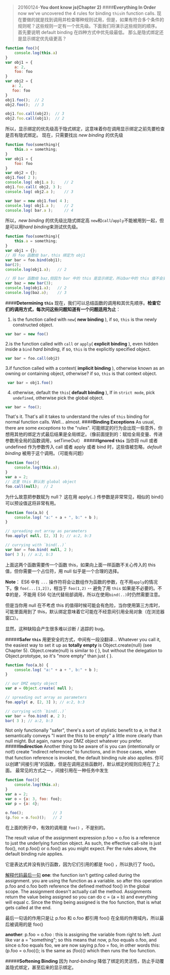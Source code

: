 >20160124-**You dont know js(Chapter 2)**
####**Everything In Order**
now we've uncovered the 4 rules for binding ```this```in function calls.
现在要做的就是找到调用并检查哪种规则试用，但是，如果有符合多个条件的规则呢？这些规则一定有一个优先级。下面我们将演示这些规则的顺序。
首先要说明 default binding 在四种方式中优先级最低。
那么是隐式绑定还是显示绑定优先级更高？
```javascript
function foo(){
    console.log(this.a)
}
var obj1 = {
    a: 2,
    foo: foo
}
var obj2 = {
   a: 2,
   foo: foo
}
obj1.foo();  // 2
obj2.foo();  // 3

obj1.foo.call(obj2);  // 3
obj2.foo.call(obj1);  // 2
```
所以，显示绑定的优先级高于隐式绑定，这意味着你在调用显示绑定之前先要检查是否有隐式绑定。
现在，只需要找出 *new binding* 的优先级
```javascript
function foo(something){
    this.a = something;
}
var obj1 = {
    foo: foo
}
var obj2 = {};
obj1.foo( 2 );
console.log( obj1.a );    // 2
obj1.foo.call( obj2, 3 );
console.log( obj2.a );    // 3

var bar = new obj1.foo( 4 );
console.log( obj1.a );    // 2
console.log( bar.a );     // 4
```
所以，*new binding* 的优先级比隐式绑定高
```new```和```call```/```apply```不能被用到一起，但是可以用*hard binding*来测试优先级。
```javascript
function foo(something){
    this.a = something;
}
var obj1 = {};
// 将 foo 函数给 bar，this 绑定为 obj1
var bar = foo.bind(obj1);
bar(2);
console.log(obj1.a);   // 2

// 将 bar 函数给 baz,但因为 bar 中的 this 是显示绑定，所以bar中的 this 值不会变，而用 new binding 方式的 baz 中 this 值为 baz（可能有问题）
var baz = new bar(3);
console.log(obj1.a);   // 2
console.log(baz.a);    // 3
```
####**Determining  ```this```**
现在，我们可以总结函数的调用和其优先顺序。**检查它们的调用方式，每次问这些问题知道有一个问题适用为止**：
1. is the function called with ```new```( **new binding** ), if so, ```this``` is thw newly constructed object.
```javascript
var bar = new foo()
```
2.is the function called with ```call``` or ```apply```( **explicit binding** ), even hidden inside a ```bind``` *hard binding*, if so, ```this``` is the explicitly specified object.
```javascript
var bar = foo.call(obj2)
```
3.if function called with a context( **implicit binding** ), otherwise known as an owning or containing object, otherwise? if so, ```this``` is that context object.
```javascript
 var bar = obj1.foo()
```
4. otherwise, default the ```this```( **default binding** ), If in ```strict mode```, pick ```undefined```, otherwise pick the global object.
```javascript
var bar = foo();
```
That's it. That's all it takes to understand the rules of ```this``` binding for normal function calls. Well... almost.
####**Binding Exceptions**
As usual, there are some *exceptions* to the "rules".
可能绑定的行为会出现一些意外，你想用其他的绑定方式最后结果是全局绑定。（像前面提到的：赋给全局变量、传进参数用全局的函数调用，setTimeOut）
#####**Ignored ```this```**
当你将 null 或者 undefined 作为参数传入 call 或者 apply 或者 bind 时，这些值被忽略，*default binding* 被用于这个调用。（可能有问题）
```javascript
function foo(){
    console.log(this.a);
}
var a = 2;
// 这里 this 默认到 global object
foo.call(null);  // 2
```
为什么故意把参数赋为 null？
这在用 apply(..) 传参数是非常常见，相似的 bind() 可以预设值这将非常有用。
```javascript
function foo(a,b) {
    console.log( "a:" + a + ", b:" + b );
}

// spreading out array as parameters
foo.apply( null, [2, 3] ); // a:2, b:3

// currying with `bind(..)`
var bar = foo.bind( null, 2 );
bar( 3 ); // a:2, b:3
```
 上面这两个函数需要传一个函数 this，如果向上面一样函数不关心传入的 this 值，但你需要一个占位符，用 null 似乎是一个合理的选择。
 
 **Note**： ES6 中有 ```...``` 操作符将会让数组作为函数的参数，在不用```apply```的情况下。像 ```foo(...[1,2])```，相当于 ```foo(1,2)``` -- 避免了用 ```this``` 如果是不必要的。不幸的是，不能用 ES6 句法代替局部调用，所以在使用```bind(..)```时仍然需要注意。

但是当你用 null 在不考虑 this 的值得时候可能会有危险，当你使用第三方库时，可能里面用到了 this，默认绑定意味着它可能在不经意间引用全局对象（在浏览器窗口）。

显然，这种缺陷会产生很多难以诊断 / 追踪的 bug。

#####**Safer ```this```**
用更安全的方式，中间有一段没翻译...
Whatever you call it, the easiest way to set it up as **totally empty** is Object.create(null) (see Chapter 5). Object.create(null) is similar to { }, but without the delegation to Object.prototype, so it's "more empty" than just { }.
```javascript
function foo(a,b) {
    console.log( "a:" + a + ", b:" + b );
}

// our DMZ empty object
var ø = Object.create( null );

// spreading out array as parameters
foo.apply( ø, [2, 3] ); // a:2, b:3

// currying with `bind(..)`
var bar = foo.bind( ø, 2 );
bar( 3 ); // a:2, b:3
```
Not only functionally "safer", there's a sort of stylistic benefit to ø, in that it semantically conveys "I want the this to be empty" a little more clearly than null might. But again, name your DMZ object whatever you prefer.
#####**Indirection**
Another thing to be aware of is you can (intentionally or not!) create "indirect references" to functions, and in those cases, when that function reference is invoked, the default binding rule also applies.
你可以创建"间接引用"的函数，但是在调用这些函数时，默认绑定的规则应用在了上面。
最常见的方式之一，间接引用在一种任务中发生
```javascript
function foo(){
    console.log(this.a);
}
var a = 2;
var o = {a: 3, foo: foo};
var p = {a: 4};

o.foo();             // 3
(p.foo = o.foo)();   // 2
``` 
 在上面的例子中，有效的调用是 ```foo()``` ，不是别的。
 
The result value of the assignment expression p.foo = o.foo is a reference to just the underlying function object. As such, the effective call-site is just foo(), not p.foo() or o.foo() as you might expect. Per the rules above, the default binding rule applies.

它是表达式并没有执行函数，因为它们引用的都是 foo() ，所以执行了 foo()。

[解释代码最后一句](http://stackoverflow.com/questions/28609179/indirect-references-to-functions-in-javascript)
**one**:  the function isn't getting called during the assignment. you are using the function as a variable. so after this operation p.foo and o.foo both reference the defined method foo() in the global scope. The assignment doesn't actually call the method. Assignments return the value being assigned so you can do c = (a = b) and everything will equal c. Since the thing being assigned is the foo function, that is what gets called at the end.
 
最后一句话的作用只是让 p.foo 和 o.foo 都引用 foo() 在全局的作用域内，所以最后被调用的是 foo()

**another**: p.foo = o.foo : this is assigning the variable from right to left. Just like var a = "something"; so this means that now, p.foo equals o.foo, and since o.foo equals foo, we are now saying p.foo = foo, in other words this: (p.foo = o.foo)(); is the same as (foo)() which then runs the foo function.

#####**Softening Binding**
因为 *hard-binding* 降低了绑定的灵活性，防止手动覆盖隐式绑定，甚至后来的显示绑定。
